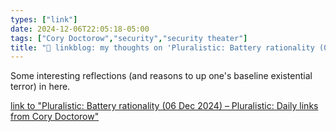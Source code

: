 ```yaml
---
types: ["link"]
date: 2024-12-06T22:05:18-05:00
tags: ["Cory Doctorow","security","security theater"]
title: "🔗 linkblog: my thoughts on 'Pluralistic: Battery rationality (06 Dec 2024) – Pluralistic: Daily links from Cory Doctorow'"
---
```

Some interesting reflections (and reasons to up one's baseline existential terror) in here.

[link to "Pluralistic: Battery rationality (06 Dec 2024) – Pluralistic: Daily links from Cory Doctorow"](https://pluralistic.net/2024/12/06/shoenabombers/)
